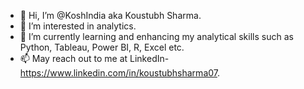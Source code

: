 - 👋 Hi, I’m @KoshIndia aka Koustubh Sharma.
- 👀 I’m interested in analytics.
- 🌱 I’m currently learning and enhancing my analytical skills such as Python, Tableau, Power BI, R, Excel etc.
- 📫 May reach out to me at LinkedIn- https://www.linkedin.com/in/koustubhsharma07.

<!---
KoshIndia/KoshIndia is a ✨ special ✨ repository because its `README.md` (this file) appears on your GitHub profile.
You can click the Preview link to take a look at your changes.
--->
